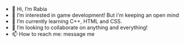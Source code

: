 - 👋 Hi, I’m Rabia
- 👀 I’m interested in game development! But i'm keeping an open mind
- 🌱 I’m currently learning C++, HTML and CSS.
- 💞️ I’m looking to collaborate on anything and everything!
- 📫 How to reach me: message me 

<!---
berry6irl/berry6irl is a ✨ special ✨ repository because its `README.md` (this file) appears on your GitHub profile.
You can click the Preview link to take a look at your changes.
--->
